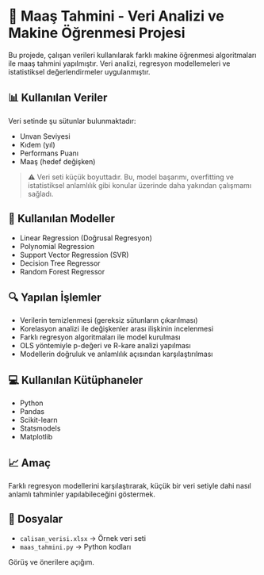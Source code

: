 # 🎯 Maaş Tahmini - Veri Analizi ve Makine Öğrenmesi Projesi

Bu projede, çalışan verileri kullanılarak farklı makine öğrenmesi algoritmaları ile maaş tahmini yapılmıştır. Veri analizi, regresyon modellemeleri ve istatistiksel değerlendirmeler uygulanmıştır.

## 📊 Kullanılan Veriler

Veri setinde şu sütunlar bulunmaktadır:
- Unvan Seviyesi
- Kıdem (yıl)
- Performans Puanı
- Maaş (hedef değişken)

> ⚠️ Veri seti küçük boyuttadır. Bu, model başarımı, overfitting ve istatistiksel anlamlılık gibi konular üzerinde daha yakından çalışmamı sağladı.

## 🧠 Kullanılan Modeller

- Linear Regression (Doğrusal Regresyon)
- Polynomial Regression
- Support Vector Regression (SVR)
- Decision Tree Regressor
- Random Forest Regressor

## 🔍 Yapılan İşlemler

- Verilerin temizlenmesi (gereksiz sütunların çıkarılması)
- Korelasyon analizi ile değişkenler arası ilişkinin incelenmesi
- Farklı regresyon algoritmaları ile model kurulması
- OLS yöntemiyle p-değeri ve R-kare analizi yapılması
- Modellerin doğruluk ve anlamlılık açısından karşılaştırılması

## 💻 Kullanılan Kütüphaneler

- Python
- Pandas
- Scikit-learn
- Statsmodels
- Matplotlib

## 📈 Amaç

Farklı regresyon modellerini karşılaştırarak, küçük bir veri setiyle dahi nasıl anlamlı tahminler yapılabileceğini göstermek.

## 📂 Dosyalar

- `calisan_verisi.xlsx` → Örnek veri seti
- `maas_tahmini.py` → Python kodları



Görüş ve önerilere açığım.  

